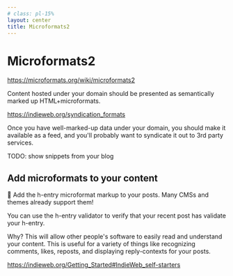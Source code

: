 ```yaml
---
# class: pl-15%
layout: center
title: Microformats2
---
```


<h1>Microformats2</h1>

<Transform scale="0.9">

https://microformats.org/wiki/microformats2

Content hosted under your domain should be presented as semantically marked up HTML+microformats.

https://indieweb.org/syndication_formats

Once you have well-marked-up data under your domain, you should make it available as a feed, and you'll probably want to syndicate it out to 3rd party services.

TODO: show snippets from your blog

## Add microformats to your content

📑 Add the h-entry microformat markup to your posts. Many CMSs and themes already support them!

You can use the h-entry validator to verify that your recent post has validate your h-entry.

Why? This will allow other people's software to easily read and understand your content. This is useful for a variety of things like recognizing comments, likes, reposts, and displaying reply-contexts for your posts.

https://indieweb.org/Getting_Started#IndieWeb_self-starters

</Transform>
